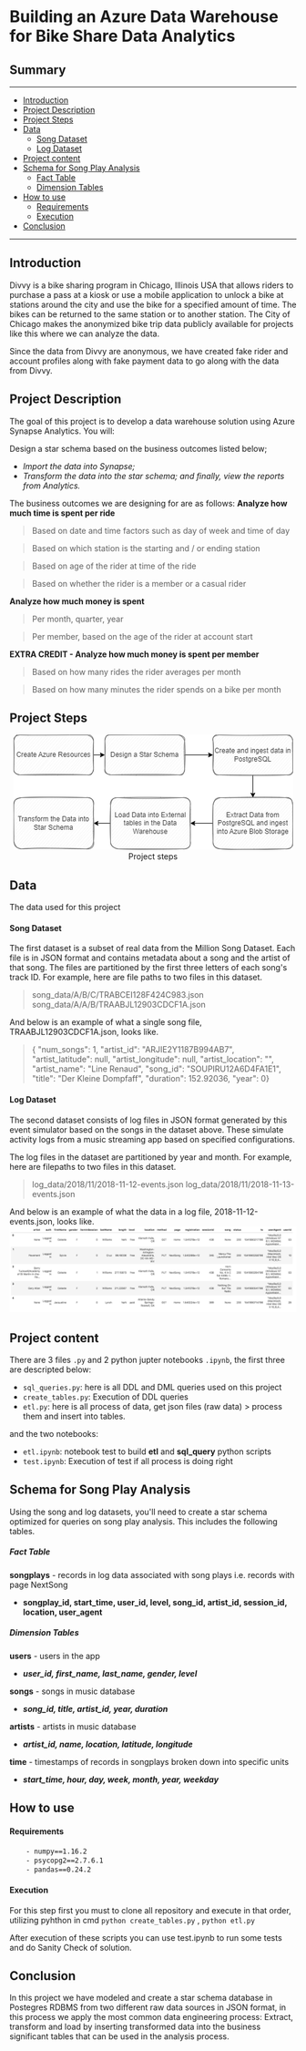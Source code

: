 # Building an Azure Data Warehouse for Bike Share Data Analytics

## Summary
***
- [Introduction](#intro)
- [Project Description](#descript)
- [Project Steps](#phases)
- [Data](#data)
  - [Song Dataset](#song)
  - [Log Dataset](#log)
- [Project content](#content)
- [Schema for Song Play Analysis](#schema)
  - [Fact Table](#fact)
  - [Dimension Tables](#dim)
- [How to use](#usage)
  - [Requirements](#reg)
  - [Execution](#exec)
- [Conclusion](#end)
***

## Introduction <a name="intro"></a>

Divvy is a bike sharing program in Chicago, Illinois USA that allows riders to purchase a pass at a kiosk or use a mobile application to unlock a bike at stations around the city and use the bike for a specified amount of time. The bikes can be returned to the same station or to another station. The City of Chicago makes the anonymized bike trip data publicly available for projects like this where we can analyze the data.

Since the data from Divvy are anonymous, we have created fake rider and account profiles along with fake payment data to go along with the data from Divvy.

## Project Description <a name="descript"></a>

The goal of this project is to develop a data warehouse solution using Azure Synapse Analytics. You will:

Design a star schema based on the business outcomes listed below;
- *Import the data into Synapse;*
- *Transform the data into the star schema; and finally, view the reports from Analytics.*

The business outcomes we are designing for are as follows:
**Analyze how much time is spent per ride**
> Based on date and time factors such as day of week and time of day

> Based on which station is the starting and / or ending station

> Based on age of the rider at time of the ride

> Based on whether the rider is a member or a casual rider

**Analyze how much money is spent**
> Per month, quarter, year

> Per member, based on the age of the rider at account start

**EXTRA CREDIT - Analyze how much money is spent per member**
> Based on how many rides the rider averages per month

> Based on how many minutes the rider spends on a bike per month
 
 ## Project Steps <a name="phases"></a>
 
<p align="center">
  <img src="https://github.com/Gutelvam/Azure-Data-Warehouse/blob/main/imgs/steps.png?raw=true">
  Project steps
</p>
 
 
## Data <a name="data"></a>
The data used for this project
#### Song Dataset  <a name="song"></a>

The first dataset is a subset of real data from the Million Song Dataset. Each file is in JSON format and contains metadata about a song and the artist of that song. The files are partitioned by the first three letters of each song's track ID. For example, here are file paths to two files in this dataset.
> song_data/A/B/C/TRABCEI128F424C983.json
> song_data/A/A/B/TRAABJL12903CDCF1A.json

And below is an example of what a single song file, TRAABJL12903CDCF1A.json, looks like.

> { "num_songs": 1, "artist_id": "ARJIE2Y1187B994AB7", "artist_latitude": null, "artist_longitude": null, "artist_location": "", "artist_name": "Line Renaud", "song_id": "SOUPIRU12A6D4FA1E1", "title": "Der Kleine Dompfaff", "duration": 152.92036, "year": 0}

#### Log Dataset <a name="log"></a>

The second dataset consists of log files in JSON format generated by this event simulator based on the songs in the dataset above. These simulate activity logs from a music streaming app based on specified configurations.

The log files in the dataset are partitioned by year and month. For example, here are filepaths to two files in this dataset.

> log_data/2018/11/2018-11-12-events.json
> log_data/2018/11/2018-11-13-events.json

And below is an example of what the data in a log file, 2018-11-12-events.json, looks like.
![dataframe log data](https://github.com/Gutelvam/etl_with_postegres/blob/master/img/log-data.png?raw=true "Log Data")

## Project content <a name="content"></a>
There are 3 files `.py` and 2 python jupter notebooks `.ipynb`, the first three  are descripted below:

- `sql_queries.py`: here is all  DDL and DML queries used on this project
- `create_tables.py`: Execution of DDL queries
- `etl.py`: here is all process of data, get json files (raw data) > process them and insert into tables.

and the two notebooks:
- `etl.ipynb`: notebook test to build **etl** and **sql_query**  python scripts
- `test.ipynb`: Execution of test if all process is doing right

## Schema for Song Play Analysis  <a name="schema"></a>
Using the song and log datasets, you'll need to create a star schema optimized for queries on song play analysis. This includes the following tables.

##### **Fact Table**  <a name="fact"></a>
**songplays** - records in log data associated with song plays i.e. records with page NextSong
-   **songplay_id, start_time, user_id, level, song_id, artist_id, session_id, location, user_agent**
##### **Dimension Tables**  <a name="dim"></a>

**users** - users in the app
-  ***user_id, first_name, last_name, gender, level***

**songs** - songs in music database
-  ***song_id, title, artist_id, year, duration***

**artists** - artists in music database
- ***artist_id, name, location, latitude, longitude***

**time** - timestamps of records in songplays broken down into specific units
-  ***start_time, hour, day, week, month, year, weekday***

## How to  use  <a name="usage"></a>
#### Requirements  <a name="req"></a>
        - numpy==1.16.2
        - psycopg2==2.7.6.1
        - pandas==0.24.2
#### Execution  <a name="exec"></a>

For this step first you must to clone all repository and execute in that order, utilizing pyhthon in cmd `python create_tables.py` , `python etl.py`

After execution of these scripts you can use test.ipynb to run some tests and do Sanity Check of solution.

## Conclusion  <a name="end"></a>
In this project we have modeled  and create a star schema database in Postegres RDBMS from two different raw data sources in JSON format, in this process we apply the most common data engineering process: Extract, transform and load by inserting transformed data into the business significant tables that can be used in the analysis process.
